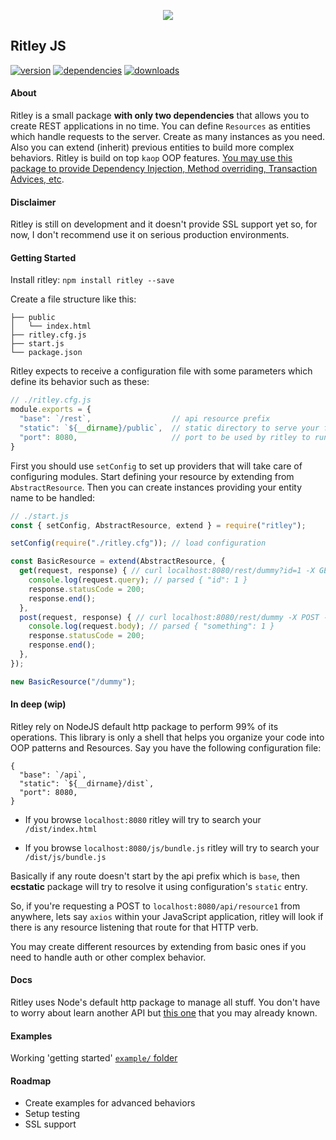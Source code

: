 <p align="center">
  <a><img src="https://i.imgur.com/6BKD8jW.png"></a>
  <h2>Ritley JS</h2>
</p>


[![version](https://img.shields.io/npm/v/ritley.svg)](https://www.npmjs.com/package/ritley/)
[![dependencies](https://david-dm.org/k1r0s/ritley/status.svg)](https://david-dm.org/k1r0s/ritley/status.svg)
[![downloads](https://img.shields.io/npm/dm/ritley.svg)](https://www.npmjs.com/package/ritley)

#### About
Ritley is a small package __with only two dependencies__ that allows you to create REST applications in no time. You can define `Resources` as entities which handle requests to the server. Create as many instances as you need. Also you can extend (inherit) previous entities to build more complex behaviors. Ritley is build on top `kaop` OOP features. [You may use this package to provide Dependency Injection, Method overriding, Transaction Advices, etc](https://github.com/k1r0s/kaop).

#### Disclaimer
Ritley is still on development and it doesn't provide SSL support yet so, for now, I don't recommend use it on serious production environments.

#### Getting Started

Install ritley:
`npm install ritley --save`

Create a file structure like this:
```
├── public
│   └── index.html
├── ritley.cfg.js
├── start.js
└── package.json
```

Ritley expects to receive a configuration file with some parameters which define its behavior such as these:
```javascript
// ./ritley.cfg.js
module.exports = {
  "base": `/rest`,                  // api resource prefix
  "static": `${__dirname}/public`,  // static directory to serve your front
  "port": 8080,                     // port to be used by ritley to run the app
}
```
First you should use `setConfig` to set up providers that will take care of configuring modules. Start defining your resource by extending from `AbstractResource`. Then you can create instances providing your entity name to be handled:
```javascript
// ./start.js
const { setConfig, AbstractResource, extend } = require("ritley");

setConfig(require("./ritley.cfg")); // load configuration

const BasicResource = extend(AbstractResource, {
  get(request, response) { // curl localhost:8080/rest/dummy?id=1 -X GET -v
    console.log(request.query); // parsed { "id": 1 }
    response.statusCode = 200;
    response.end();
  },
  post(request, response) { // curl localhost:8080/rest/dummy -X POST --data '{ "something": 1 }' -v
    console.log(request.body); // parsed { "something": 1 }
    response.statusCode = 200;
    response.end();
  },
});

new BasicResource("/dummy");
```

#### In deep (wip)
Ritley rely on NodeJS default http package to perform 99% of its operations. This library is only a shell that helps you organize your code into OOP patterns and Resources. Say you have the following configuration file:
```
{
  "base": `/api`,
  "static": `${__dirname}/dist`,
  "port": 8080,
}
```

- If you browse `localhost:8080` ritley will try to search your `/dist/index.html`

- If you browse `localhost:8080/js/bundle.js` ritley will try to search your `/dist/js/bundle.js`

Basically if any route doesn't start by the api prefix which is `base`, then __ecstatic__ package will try to resolve it using configuration's `static` entry.

So, if you're requesting a POST to `localhost:8080/api/resource1` from anywhere, lets say `axios` within your JavaScript application, ritley will look if there is any resource listening that route for that HTTP verb.

You may create different resources by extending from basic ones if you need to handle auth or other complex behavior.

#### Docs
Ritley uses Node's default http package to manage all stuff. You don't have to worry about learn another API but [this one](https://nodejs.org/api/http.html) that you may already known.

#### Examples
Working 'getting started' [`example/` folder](https://github.com/k1r0s/ritley/tree/master/example)

#### Roadmap
- Create examples for advanced behaviors
- Setup testing
- SSL support

